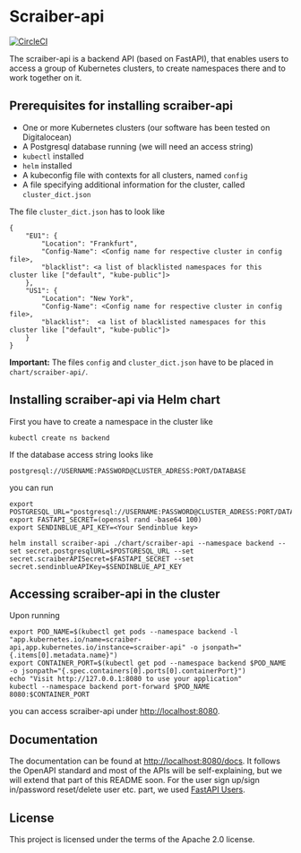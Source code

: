 # Scraiber-api

[![CircleCI](https://circleci.com/gh/scraiber/scraiber-api/tree/main.svg?style=svg)](https://circleci.com/gh/scraiber/scraiber-api/tree/main)

The scraiber-api is a backend API (based on FastAPI), that enables users to access a group of Kubernetes clusters, to create namespaces there and to work together on it.

## Prerequisites for installing scraiber-api

- One or more Kubernetes clusters (our software has been tested on Digitalocean)
- A Postgresql database running (we will need an access string)
- `kubectl` installed
- `helm` installed
- A kubeconfig file with contexts for all clusters, named `config`
- A file specifying additional information for the cluster, called `cluster_dict.json`

The file `cluster_dict.json` has to look like

```
{ 
    "EU1": {
        "Location": "Frankfurt",
        "Config-Name": <Config name for respective cluster in config file>,
        "blacklist": <a list of blacklisted namespaces for this cluster like ["default", "kube-public"]>
    },
    "US1": {
        "Location": "New York",
        "Config-Name": <Config name for respective cluster in config file>,
        "blacklist":  <a list of blacklisted namespaces for this cluster like ["default", "kube-public"]>
    }    
}
```

**Important:** The files `config` and `cluster_dict.json` have to be placed in `chart/scraiber-api/`.


## Installing scraiber-api via Helm chart

First you have to create a namespace in the cluster like

```
kubectl create ns backend
```

If the database access string looks like

```
postgresql://USERNAME:PASSWORD@CLUSTER_ADRESS:PORT/DATABASE
```

you can run

```
export POSTGRESQL_URL="postgresql://USERNAME:PASSWORD@CLUSTER_ADRESS:PORT/DATABASE"
export FASTAPI_SECRET=(openssl rand -base64 100)
export SENDINBLUE_API_KEY=<Your Sendinblue key>

helm install scraiber-api ./chart/scraiber-api --namespace backend --set secret.postgresqlURL=$POSTGRESQL_URL --set secret.scraiberAPISecret=$FASTAPI_SECRET --set secret.sendinblueAPIKey=$SENDINBLUE_API_KEY
```

## Accessing scraiber-api in the cluster

Upon running

```
export POD_NAME=$(kubectl get pods --namespace backend -l "app.kubernetes.io/name=scraiber-api,app.kubernetes.io/instance=scraiber-api" -o jsonpath="{.items[0].metadata.name}")
export CONTAINER_PORT=$(kubectl get pod --namespace backend $POD_NAME -o jsonpath="{.spec.containers[0].ports[0].containerPort}")
echo "Visit http://127.0.0.1:8080 to use your application"
kubectl --namespace backend port-forward $POD_NAME 8080:$CONTAINER_PORT
```

you can access scraiber-api under [http://localhost:8080](http://localhost:8080).

## Documentation

The documentation can be found at [http://localhost:8080/docs](http://localhost:8080/docs). It follows the OpenAPI standard and most of the APIs will be self-explaining, but we will extend that part of this README soon. For the user sign up/sign in/password reset/delete user etc. part, we used [FastAPI Users](https://fastapi-users.github.io/fastapi-users/usage/flow/).


## License

This project is licensed under the terms of the Apache 2.0 license.

